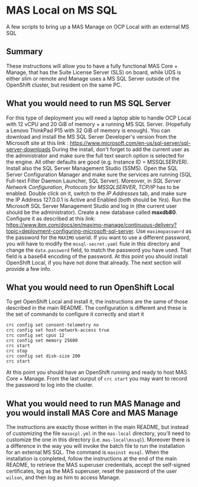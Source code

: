 # MAS Local on MS SQL
 A few scripts to bring up a MAS Manage on OCP Local with an external MS SQL
 
## Summary
These instructions will allow you to have a fully functional MAS Core + Manage, that has the Suite License Server (SLS) on board, while UDS is either slim or remote and Manage uses a MS SQL Server outside of the OpenShift cluster, but resident on the same PC.

## What you would need to run MS SQL Server
For this type of deployment you will need a laptop able to handle OCP Local with 12 vCPU and 20 GiB of memory + a running MS SQL Server. (Hopefully a Lenovo ThinkPad P15 with 32 GiB of memory is enough).
You can download and install the MS SQL Server Developer's version from the Microsoft site at this link : https://www.microsoft.com/en-us/sql-server/sql-server-downloads
During the install, don't forget to add the current user as the administrator and make sure the full text search option is selected for the engine. All other defaults are good (e.g. Instance ID = MSSQLSERVER). Install also the SQL Server Management Studio (SSMS).
Open the SQL Server Configuration Manager and make sure the services are running (SQL Full-text Filter Daemon Launcher, SQL Server). Moreover, in *SQL Server Network Configuration*, *Protocols for MSSQLSERVER*, *TCP/IP* has to be enabled. Double click on it, switch to the *IP Addresses* tab, and make sure the IP Address 127.0.0.1 is Active and Enabled (both should be *Yes*).
Run the Microsoft SQL Server Management Studio and log in (the current user should be the administrator).
Create a new database called **maxdb80**. Configure it as described at this link: https://www.ibm.com/docs/en/maximo-manage/continuous-delivery?topic=deployment-configuring-microsoft-sql-server. Use `maximopassword` as the password for the `MAXIMO` userid. If you want to use a different password, you will have to modify the `mssql-secret.yaml` fiule in this directory and change the `data.password` field, to match the password you have used. That field is a base64 encoding of the password.
At this point you should install OpenShift Local, if you have not done that already. The next section will provide a few info.

## What you would need to run OpenShift Local
To get OpenShift Local and install it, the instructions are the same of those described in the main README. The configuration is different and these is the set of commands to configure it correctly and start it
```
crc config set consent-telemetry no
crc config set host-network-access true
crc config set cpus 12
crc config set memory 25600
crc start
crc stop
crc config set disk-size 200
crc start
```
At this point you should have an OpenShift running and ready to host MAS Core + Manage. From the last ourput of `crc start` you may want to record the password to log into the cluster.

## What you would need to run MAS Manage and you would install MAS Core and MAS Manage
The instructions are exactly those written in the main README, but instead of customizing the file `masocpl.yml` in the `mas-local` directory, you'll need to customize the one in this directory (i.e. `mas-local\mssql`). Moreover there is a difference in the way you will invoke the batch file to run the installation for an external MS SQL. The command is `masinst mssql`.
When the installation is completed, follow the instructions at the end of the main README, to retrieve the MAS superuser credentials, accept the self-signed certificates, log as the MAS superuser, reset the password of the user `wilson`, and then log as him to access Manage.